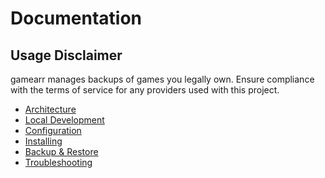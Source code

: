 # Documentation

## Usage Disclaimer

gamearr manages backups of games you legally own. Ensure compliance with the
terms of service for any providers used with this project.

- [Architecture](./architecture.md)
- [Local Development](./local-dev.md)
- [Configuration](./configuration.md)
- [Installing](./installing.md)
- [Backup & Restore](./backup-restore.md)
- [Troubleshooting](./troubleshooting.md)
